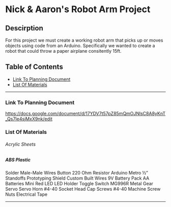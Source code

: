 # Nick & Aaron's Robot Arm Project
  ## Descirption
  For this project we must create a working robot arm that picks up or moves objects using code from an Arduino. Specifically we wanted to create a robot that could        throw a paper airplane consitently 15ft.

## Table of Contents
* [Link To Planning Document](#Link-To-Planning-Document)
* [List Of Materials](#List-Of-Materials)
---

### Link To Planning Document
  https://docs.google.com/document/d/17YDV7t57pZ85mQmOJNlsC8A8yKnT_Qs7Ie4sjMxX9nk/edit
  
### List Of Materials
  ###### Acrylic Sheets
  ##### ABS Plastic
  Solder
  Male-Male Wires
  Button
  220 Ohm Resistor
  Arduino Metro
  ½” Standoffs
  Prototyping Shield
  Custom Built Wires
  9V Battery Pack
  AA Batteries
  Mini Red LED
  LED Holder
  Toggle Switch
  MG996R Metal Gear Servo
  Servo Horn
  #4-40 Socket Head Cap Screws
  #4-40 Machine Screw Nuts
  Electrical Tape

---
